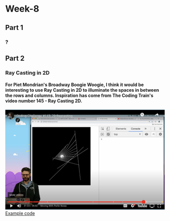 # Week-8

## Part 1
### ?

## Part 2
### Ray Casting in 2D
#### For Piet Mondrian's Broadway Boogie Woogie, I think it would be interesting to use Ray Casting in 2D to illuminate the spaces in between the rows and columns. Inspiration has come from The Coding Train's video number 145 - Ray Casting 2D.

![Screenshot of ray casting video](readmeImages/TCT_Ray_Casting.png)
[Example code](https://p5js.org/examples/3d-ray-casting.html)